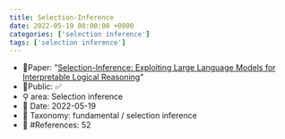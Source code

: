 ```yaml
---
title: Selection-Inference
date: 2022-05-19 00:00:00 +0800
categories: ['selection inference']
tags: ['selection inference']
---
```


- 📙Paper: "[Selection-Inference: Exploiting Large Language Models for Interpretable Logical Reasoning](https://www.semanticscholar.org/paper/Selection-Inference%3A-Exploiting-Large-Language-for-Creswell-Shanahan/d48b29889241551e1ee6622fa78c3fa4159255dd)"
- 🔑Public: ✅
- ⚲ area: Selection inference
- 📅 Date: 2022-05-19
- 🔎 Taxonomy: fundamental / selection inference
- 📝 #References: 52
